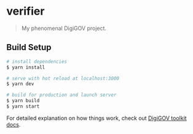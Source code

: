 # verifier

> My phenomenal DigiGOV project.

## Build Setup

``` bash
# install dependencies
$ yarn install

# serve with hot reload at localhost:3000
$ yarn dev

# build for production and launch server
$ yarn build
$ yarn start

```

For detailed explanation on how things work, check out [DigiGOV toolkit docs](https://guide.digigov.dev.grnet.gr/toolkit).
